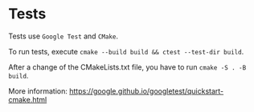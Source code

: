 # Tests

Tests use `Google Test` and `CMake`.

To run tests, execute `cmake --build build && ctest --test-dir build`.

After a change of the CMakeLists.txt file, you have to run `cmake -S . -B build`.

More information: https://google.github.io/googletest/quickstart-cmake.html